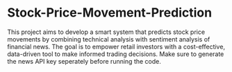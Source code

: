 # Stock-Price-Movement-Prediction
This project aims to develop a smart system that predicts stock price movements by combining technical analysis with sentiment analysis of financial news. The goal is to empower retail investors with a cost-effective, data-driven tool to make informed trading decisions. Make sure to generate the news API key seperately before running the code.
